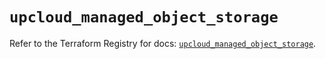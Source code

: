 # `upcloud_managed_object_storage`

Refer to the Terraform Registry for docs: [`upcloud_managed_object_storage`](https://registry.terraform.io/providers/upcloudltd/upcloud/5.11.0/docs/resources/managed_object_storage).
